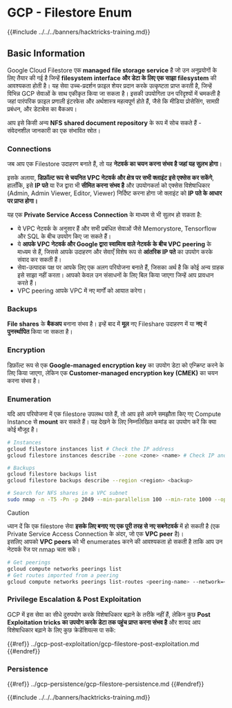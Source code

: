 # GCP - Filestore Enum

{{#include ../../../banners/hacktricks-training.md}}

## Basic Information

Google Cloud Filestore एक **managed file storage service** है जो उन अनुप्रयोगों के लिए तैयार की गई है जिन्हें **filesystem interface और डेटा के लिए एक साझा filesystem** की आवश्यकता होती है। यह सेवा उच्च-प्रदर्शन फ़ाइल शेयर प्रदान करके उत्कृष्टता प्राप्त करती है, जिन्हें विभिन्न GCP सेवाओं के साथ एकीकृत किया जा सकता है। इसकी उपयोगिता उन परिदृश्यों में चमकती है जहां पारंपरिक फ़ाइल प्रणाली इंटरफेस और अर्थशास्त्र महत्वपूर्ण होते हैं, जैसे कि मीडिया प्रोसेसिंग, सामग्री प्रबंधन, और डेटाबेस का बैकअप।

आप इसे किसी अन्य **NFS** **shared document repository** के रूप में सोच सकते हैं - संवेदनशील जानकारी का एक संभावित स्रोत।

### Connections

जब आप एक Filestore उदाहरण बनाते हैं, तो यह **नेटवर्क का चयन करना संभव है जहां यह सुलभ होगा**।

इसके अलावा, **डिफ़ॉल्ट रूप से चयनित VPC नेटवर्क और क्षेत्र पर सभी क्लाइंट इसे एक्सेस कर सकेंगे**, हालाँकि, इसे **IP पते** या रेंज द्वारा भी **सीमित करना संभव है** और उपयोगकर्ता को एक्सेस विशेषाधिकार (Admin, Admin Viewer, Editor, Viewer) निर्दिष्ट करना होगा जो क्लाइंट को **IP पते के आधार पर प्राप्त होगा।**

यह एक **Private Service Access Connection** के माध्यम से भी सुलभ हो सकता है:

- ये VPC नेटवर्क के अनुसार हैं और सभी प्रबंधित सेवाओं जैसे Memorystore, Tensorflow और SQL के बीच उपयोग किए जा सकते हैं।
- ये **आपके VPC नेटवर्क और Google द्वारा स्वामित्व वाले नेटवर्क के बीच VPC peering** के माध्यम से हैं, जिससे आपके उदाहरण और सेवाएँ विशेष रूप से **आंतरिक IP पते** का उपयोग करके संवाद कर सकती हैं।
- सेवा-उत्पादक पक्ष पर आपके लिए एक अलग परियोजना बनाते हैं, जिसका अर्थ है कि कोई अन्य ग्राहक इसे साझा नहीं करता। आपको केवल उन संसाधनों के लिए बिल किया जाएगा जिन्हें आप प्रावधान करते हैं।
- VPC peering आपके VPC में नए मार्गों को आयात करेगा।

### Backups

**File shares** के **बैकअप** बनाना संभव है। इन्हें बाद में **मूल** नए Fileshare उदाहरण में या **नए** में **पुनर्स्थापित** किया जा सकता है।

### Encryption

डिफ़ॉल्ट रूप से एक **Google-managed encryption key** का उपयोग डेटा को एन्क्रिप्ट करने के लिए किया जाएगा, लेकिन एक **Customer-managed encryption key (CMEK)** का चयन करना संभव है।

### Enumeration

यदि आप परियोजना में एक filestore उपलब्ध पाते हैं, तो आप इसे अपने समझौता किए गए Compute Instance से **mount** कर सकते हैं। यह देखने के लिए निम्नलिखित कमांड का उपयोग करें कि क्या कोई मौजूद है।
```bash
# Instances
gcloud filestore instances list # Check the IP address
gcloud filestore instances describe --zone <zone> <name> # Check IP and access restrictions

# Backups
gcloud filestore backups list
gcloud filestore backups describe --region <region> <backup>

# Search for NFS shares in a VPC subnet
sudo nmap -n -T5 -Pn -p 2049 --min-parallelism 100 --min-rate 1000 --open 10.99.160.2/20
```
> [!CAUTION]
> ध्यान दें कि एक filestore सेवा **इसके लिए बनाए गए एक पूरी तरह से नए सबनेटवर्क** में हो सकती है (एक Private Service Access Connection के अंदर, जो एक **VPC peer** है)।\
> इसलिए आपको **VPC peers** को भी enumerates करने की आवश्यकता हो सकती है ताकि आप उन नेटवर्क रेंज पर nmap चला सकें।
>
> ```bash
> # Get peerings
> gcloud compute networks peerings list
> # Get routes imported from a peering
> gcloud compute networks peerings list-routes <peering-name> --network=<network-name> --region=<region> --direction=INCOMING
> ```

### Privilege Escalation & Post Exploitation

GCP में इस सेवा का सीधे दुरुपयोग करके विशेषाधिकार बढ़ाने के तरीके नहीं हैं, लेकिन कुछ **Post Exploitation tricks का उपयोग करके डेटा तक पहुंच प्राप्त करना संभव है** और शायद आप विशेषाधिकार बढ़ाने के लिए कुछ क्रेडेंशियल्स पा सकें:

{{#ref}}
../gcp-post-exploitation/gcp-filestore-post-exploitation.md
{{#endref}}

### Persistence

{{#ref}}
../gcp-persistence/gcp-filestore-persistence.md
{{#endref}}

{{#include ../../../banners/hacktricks-training.md}}
